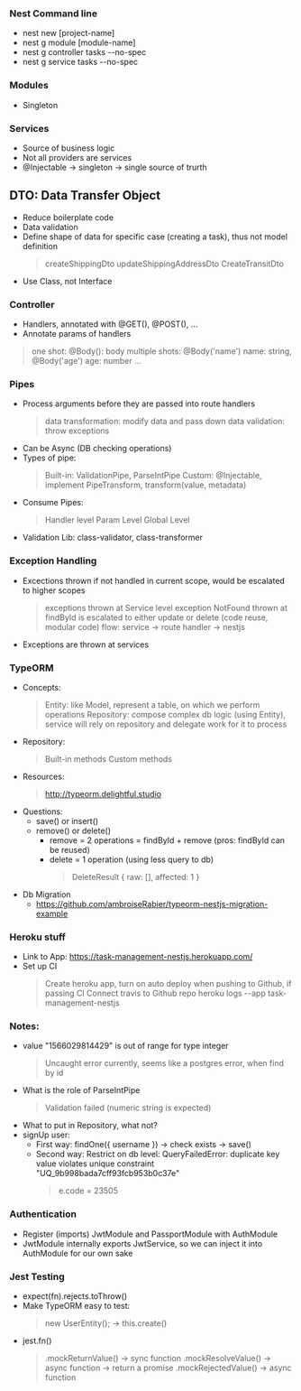 ### Nest Command line

- nest new [project-name]
- nest g module [module-name]
- nest g controller tasks --no-spec
- nest g service tasks --no-spec

### Modules

- Singleton

### Services

- Source of business logic
- Not all providers are services
- @Injectable -> singleton -> single source of trurth

## DTO: Data Transfer Object

- Reduce boilerplate code
- Data validation
- Define shape of data for specific case (creating a task), thus not model definition
  > createShippingDto
  > updateShippingAddressDto
  > CreateTransitDto
- Use Class, not Interface

### Controller

- Handlers, annotated with @GET(), @POST(), ...
- Annotate params of handlers

> one shot: @Body(): body
> multiple shots: @Body('name') name: string, @Body('age') age: number ...

### Pipes

- Process arguments before they are passed into route handlers
  > data transformation: modify data and pass down
  > data validation: throw exceptions
- Can be Async (DB checking operations)
- Types of pipe:
  > Built-in: ValidationPipe, ParseIntPipe
  > Custom: @Injectable, implement PipeTransform, transform(value, metadata)
- Consume Pipes:
  > Handler level
  > Param Level
  > Global Level
- Validation Lib: class-validator, class-transformer

### Exception Handling

- Excections thrown if not handled in current scope, would be escalated to higher scopes

  > exceptions thrown at Service level
  > exception NotFound thrown at findById is escalated to either update or delete (code reuse, modular code)
  > flow: service -> route handler -> nestjs

- Exceptions are thrown at services

### TypeORM

- Concepts:
  > Entity: like Model, represent a table, on which we perform operations
  > Repository: compose complex db logic (using Entity), service will rely on repository and delegate work for it to process
- Repository:
  > Built-in methods
  > Custom methods
- Resources:
  > http://typeorm.delightful.studio
- Questions:
  - save() or insert()
  - remove() or delete()
    - remove = 2 operations = findById + remove (pros: findById can be reused)
    - delete = 1 operation (using less query to db)
      > DeleteResult { raw: [], affected: 1 }
- Db Migration
  - https://github.com/ambroiseRabier/typeorm-nestjs-migration-example

### Heroku stuff

- Link to App: https://task-management-nestjs.herokuapp.com/
- Set up CI
  > Create heroku app, turn on auto deploy when pushing to Github, if passing CI
  > Connect travis to Github repo
  > heroku logs --app task-management-nestjs

### Notes:

- value "1566029814429" is out of range for type integer
  > Uncaught error currently, seems like a postgres error, when find by id
- What is the role of ParseIntPipe
  > Validation failed (numeric string is expected)
- What to put in Repository, what not?
- signUp user:
  - First way: findOne({ username }) -> check exists -> save()
  - Second way: Restrict on db level: QueryFailedError: duplicate key value violates unique constraint "UQ_9b998bada7cff93fcb953b0c37e"
    > e.code = 23505

### Authentication

- Register (imports) JwtModule and PassportModule with AuthModule
- JwtModule internally exports JwtService, so we can inject it into AuthModule for our own sake

### Jest Testing

- expect(fn).rejects.toThrow()
- Make TypeORM easy to test:
  > new UserEntity(); -> this.create()
- jest.fn()
  > .mockReturnValue() -> sync function
  > .mockResolveValue() -> async function -> return a promise
  > .mockRejectedValue() -> async function
